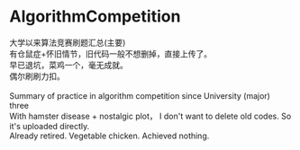 # AlgorithmCompetition
大学以来算法竞赛刷题汇总(主要) </br>
有仓鼠症+怀旧情节，旧代码一般不想删掉，直接上传了。 </br>
早已退坑，菜鸡一个，毫无成就。</br>
偶尔刷刷力扣。</br>
</br>
Summary of practice in algorithm competition since University (major)</br>
three</br>
With hamster disease + nostalgic plot， I don't want to delete old codes. So it's uploaded directly.</br>
Already retired. Vegetable chicken. Achieved nothing. </br>
